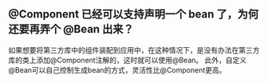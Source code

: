## @Component 已经可以支持声明一个 bean 了，为何还要再弄个 @Bean 出来？

如果想要将第三方库中的组件装配到应用中，在这种情况下，是没有办法在第三方库的类上添加@Component注解的，这时就可以使用@Bean。
此外，自定义@Bean可以自己控制生成bean的方式，灵活性比@Component更高。